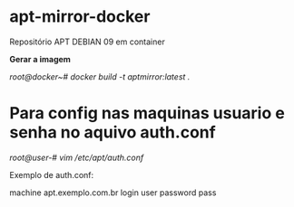 # apt-mirror-docker
Repositório APT DEBIAN 09 em container

**Gerar a imagem**

_root@docker~# docker build -t aptmirror:latest ._

# Para config nas maquinas usuario e senha no aquivo auth.conf
_root@user-# vim /etc/apt/auth.conf_

Exemplo de auth.conf:

machine apt.exemplo.com.br
  login user
  password pass


[//]: # (licenciado sob a licença Apache 2.0)
[//]: # (Copyright 2020 Pedro Henriqure Vilas Boas - pedro@vilasboas.eti.br)
